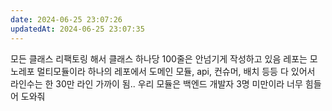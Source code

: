 ```yaml
---
date: 2024-06-25 23:07:26
updatedAt: 2024-06-25 23:07:35
---
```

모든 클래스 리팩토링 해서 클래스 하나당 100줄은 안넘기게 작성하고 있음
레포는 모노레포 멀티모듈이라 하나의 레포에서 도메인 모듈, api, 컨슈머, 배치 등등 다 있어서 라인수는 한 30만 라인 가까이 됨..
우리 모듈은 백엔드 개발자 3명 미만이라 너무 힘들어 도와줘